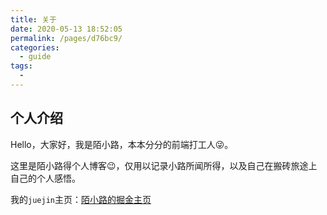 ```yaml
---
title: 关于
date: 2020-05-13 18:52:05
permalink: /pages/d76bc9/
categories:
  - guide
tags:
  - 
---
```

## 个人介绍

Hello，大家好，我是陌小路，本本分分的前端打工人😜。

这里是陌小路得个人博客😉，仅用以记录小路所闻所得，以及自己在搬砖旅途上自己的个人感悟。

我的`juejin`主页：[陌小路的掘金主页](https://juejin.cn/user/958429870963207/posts)
